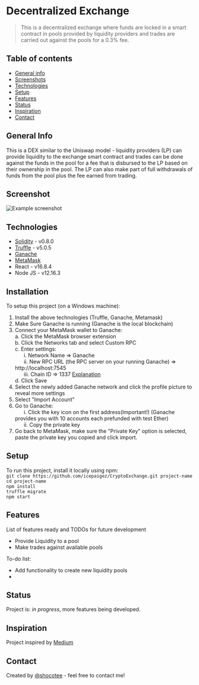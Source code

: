 # Decentralized Exchange 
>This is a decentralized exchange where funds are locked in a smart contract in pools provided by liquidity providers and trades are carried out against the pools for a 0.3% fee.

## Table of contents
* [General info](#general-info)
* [Screenshots](#screenshots)
* [Technologies](#technologies)
* [Setup](#setup)
* [Features](#features)
* [Status](#status)
* [Inspiration](#inspiration)
* [Contact](#contact)
 
## General Info
This is a DEX similar to the Uniswap model - liquidity providers (LP) can provide liquidity to the exchange smart contract and trades can be done against the funds in the pool for a fee that is disbursed to the LP based on their ownership in the pool. The LP can also make part of full withdrawals of funds from the pool plus the fee earned from trading.  

## Screenshot
![Example screenshot](./img/screenshot.gif)

## Technologies
* [Solidity](https://docs.soliditylang.org/en/v0.8.4/) - v0.8.0
* [Truffle](https://www.trufflesuite.com/docs/truffle/getting-started/installation) - v5.0.5
* [Ganache](https://www.trufflesuite.com/ganache) 
* [MetaMask](https://metamask.io/)
* React - v16.8.4 
* Node JS - v12.16.3 


## Installation
<!-- Describe how to install / setup your local environement / add link to demo version. -->
To setup this project (on a Windows machine):
1. Install the above technologies (Truffle, Ganache, Metamask)
2. Make Sure Ganache is running (Ganache is the local blockchain)
3. Connect your MetaMask wallet to Ganache:  
	a. Click the MetaMask browser extension    
	b. Click the Networks tab and select Custom RPC  
	c. Enter settings:   
		&nbsp;&nbsp;&nbsp;&nbsp;&nbsp;&nbsp;i.   Network Name => Ganache  
		&nbsp;&nbsp;&nbsp;&nbsp;&nbsp;&nbsp;ii.  New RPC URL (the RPC server on your running Ganache) => http://localhost:7545  
		&nbsp;&nbsp;&nbsp;&nbsp;&nbsp;&nbsp;iii. Chain ID => 1337 [Explanation](https://ethereum.stackexchange.com/questions/91072/setup-ganache-with-metamask-what-and-where-is-a-chain-id)  
	d. Click Save  
4. Select the newly added Ganache network and click the profile picture to reveal more settings
5. Select "Import Account"
6. Go to Ganache:  
	&nbsp;&nbsp;&nbsp;&nbsp;&nbsp;&nbsp;i.  Click the key icon on the first address(Important!) (Ganache provides you with 10 accounts each prefunded with test Ether)  
	&nbsp;&nbsp;&nbsp;&nbsp;&nbsp;&nbsp;ii. Copy the private key
7. Go back to MetaMask, make sure the "Private Key" option is selected, paste the private key you copied and click import.

## Setup
<!-- Show examples of usage: -->
To run this project, install it locally using npm:  
`git clone https://github.com/icepaigez/CryptoExchange.git project-name`  
`cd project-name`  
`npm install`   
`truffle migrate`  
`npm start`

## Features
List of features ready and TODOs for future development
* Provide Liquidity to a pool
* Make trades against available pools


To-do list:
* Add functionality to create new liquidity pools
* 

## Status
Project is: _in progress_, more features being developed.

## Inspiration
Project inspired by [Medium](https://medium.com/@austin_48503/%EF%B8%8F-minimum-viable-exchange-d84f30bd0c90)

## Contact
Created by [@shocotee](https://twitter.com/shocotee) - feel free to contact me!
